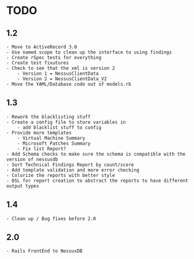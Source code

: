 TODO
===

1.2
---
	- Move to ActiveRecord 3.0
	- Use named scope to clean up the interface to using findings
	- Create rSpec tests for everything
	- Create test fixutures
	- Check to see that the xml is version 2
		- Version 1 = NessusClientData
		- Version 2 = NessusClientData_V2
	- Move the YAML/Database code out of models.rb
	
1.3
---
	- Rework the blacklisting stuff
	- Create a config file to store variables in
		- add blacklist stuff to config
	- Provide more templates
		- Virtual Machine Summary
		- Microsoft Patches Summary
		- Fix list Report?
	- Add Schema checks to make sure the schema is compatible with the version of nessusdb
	- Sort Technical Findings Report by count/score	
	- Add template validation and more error checking
	- Colorize the reports with better style
	- DSL for report creation to abstract the reports to have different output types

1.4
---
	- Clean up / Bug fixes before 2.0

2.0
---
	- Rails FrontEnd to NessusDB

